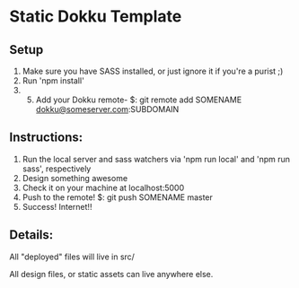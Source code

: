 # Static Dokku Template

## Setup

1. Make sure you have SASS installed, or just ignore it if you're a purist ;)
2. Run 'npm install'
3. 5. Add your Dokku remote-
$: git remote add SOMENAME dokku@someserver.com:SUBDOMAIN

## Instructions:

1. Run the local server and sass watchers via 'npm run local' and 'npm run sass', respectively
2. Design something awesome
3. Check it on your machine at localhost:5000
6. Push to the remote!
$: git push SOMENAME master
7. Success! Internet!!

## Details:

All "deployed" files will live in src/  

All design files, or static assets can live anywhere else.  
